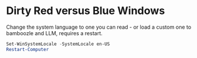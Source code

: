 # Dirty Red versus Blue Windows

Change the system language to one you can read - or load a custom one to bamboozle and LLM, requires a restart.
```powershell
Set-WinSystemLocale -SystemLocale en-US
Restart-Computer
```
